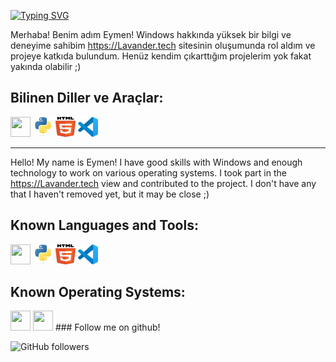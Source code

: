 

[![Typing SVG](https://readme-typing-svg.demolab.com/?lines=Eymenemen's;Readme)](https://git.io/typing-svg)




Merhaba! Benim adım Eymen!
Windows hakkında yüksek bir bilgi ve deneyime sahibim
https://Lavander.tech sitesinin oluşumunda rol aldım ve projeye katkıda bulundum.
Henüz kendim çıkarttığım projelerim yok fakat yakında olabilir ;)

## Bilinen Diller ve Araçlar:

<img height="32" width="32" src="https://cdn-icons-png.flaticon.com/512/5968/5968242.png" /> <img height="32" width="32" src="https://raw.githubusercontent.com/Ber4tbey/Ber4tbey/main/images/python-original.svg" /> <img height="32" width="32" src="https://raw.githubusercontent.com/Ber4tbey/Ber4tbey/main/images/html5.svg" /> <img height="32" width="32" src="https://raw.githubusercontent.com/Ber4tbey/Ber4tbey/main/images/vscode.svg" />


------------------------------------------------------------------------------------------------


Hello! My name is Eymen!
I have good skills with Windows and enough technology to work on various operating systems.
I took part in the https://Lavander.tech view and contributed to the project.
I don't have any that I haven't removed yet, but it may be close ;)

## Known Languages and Tools:

<img height="32" width="32" src="https://cdn-icons-png.flaticon.com/512/5968/5968242.png" /> <img height="32" width="32" src="https://raw.githubusercontent.com/Ber4tbey/Ber4tbey/main/images/python-original.svg" /> <img height="32" width="32" src="https://raw.githubusercontent.com/Ber4tbey/Ber4tbey/main/images/html5.svg" /> <img height="32" width="32" src="https://raw.githubusercontent.com/Ber4tbey/Ber4tbey/main/images/vscode.svg" />

## Known Operating Systems:
<img height="32" width="32" src="https://cdn-icons-png.flaticon.com/512/5969/5969316.png" />
<img height="32" width="32" src="https://img.icons8.com/plasticine/256/kali-linux.png" />
### Follow me on github!

![GitHub followers](https://img.shields.io/github/followers/Eymenemen?label=Follow_me&style=social)
